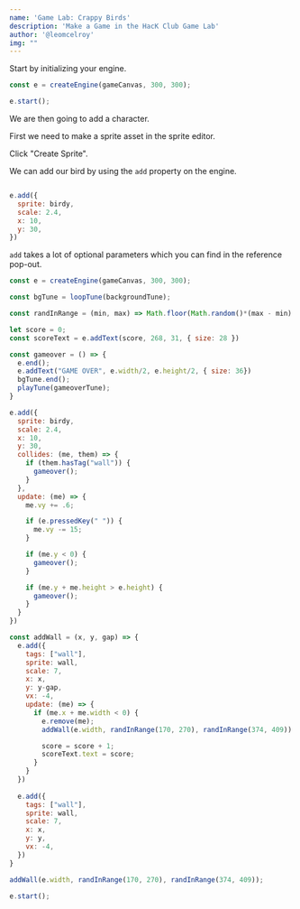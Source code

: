 ```yaml
---
name: 'Game Lab: Crappy Birds'
description: 'Make a Game in the HacK Club Game Lab'
author: '@leomcelroy'
img: ""
---
```


Start by initializing your engine.

```js
const e = createEngine(gameCanvas, 300, 300);

e.start();
```

We are then going to add a character.

First we need to make a sprite asset in the sprite editor.

Click "Create Sprite".

We can add our bird by using the `add` property on the engine.

```js

e.add({
  sprite: birdy,
  scale: 2.4,
  x: 10,
  y: 30,
})
```

`add` takes a lot of optional parameters which you can find in the reference pop-out.


```js
const e = createEngine(gameCanvas, 300, 300);

const bgTune = loopTune(backgroundTune);

const randInRange = (min, max) => Math.floor(Math.random()*(max - min) + min);

let score = 0;
const scoreText = e.addText(score, 268, 31, { size: 28 })

const gameover = () => {
  e.end();
  e.addText("GAME OVER", e.width/2, e.height/2, { size: 36})
  bgTune.end();
  playTune(gameoverTune);
}

e.add({
  sprite: birdy,
  scale: 2.4,
  x: 10,
  y: 30,
  collides: (me, them) => {
    if (them.hasTag("wall")) {
      gameover();
    }
  },
  update: (me) => {
    me.vy += .6;

    if (e.pressedKey(" ")) {
      me.vy -= 15;
    }

    if (me.y < 0) {
      gameover();
    }

    if (me.y + me.height > e.height) {
      gameover();
    }
  }
})

const addWall = (x, y, gap) => {
  e.add({
    tags: ["wall"],
    sprite: wall,
    scale: 7,
    x: x,
    y: y-gap,
    vx: -4,
    update: (me) => {
      if (me.x + me.width < 0) {
        e.remove(me);
        addWall(e.width, randInRange(170, 270), randInRange(374, 409))

        score = score + 1;
        scoreText.text = score;
      }
    }
  })
  
  e.add({
    tags: ["wall"],
    sprite: wall,
    scale: 7,
    x: x,
    y: y,
    vx: -4,
  })
}

addWall(e.width, randInRange(170, 270), randInRange(374, 409));

e.start();
```
